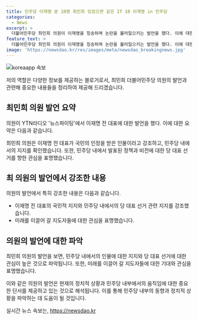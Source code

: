 ```yaml
---
title: 민주당 이재명 분 10명 최민희 있었으면 같은 If 10 이재명 in 민주당
categories:
  - News
excerpt: >
  더불어민주당 최민희 의원이 이재명을 칭송하며 논란을 불러일으키는 발언을 했다. 이에 대한 비판이 나오자 최 의원은 이를 더욱 강력히 주장했는데, 이에 대해 다수의 민주당 의원들이 동조하지는 않는 모습을 보였다. 또한, 최 의원은 민주당 내에서의 최고위원 출마에 대한 전망을 언급하며 특정 인물의 당내 인기가 높은 것으로 보이는 발언을 했다.
feature_text: >
  더불어민주당 최민희 의원이 이재명을 칭송하며 논란을 불러일으키는 발언을 했다. 이에 대한 비판이 나오자 최 의원은 이를 더욱 강력히 주장했는데, 이에 대해 다수의 민주당 의원들이 동조하지는 않는 모습을 보였다. 또한, 최 의원은 민주당 내에서의 최고위원 출마에 대한 전망을 언급하며 특정 인물의 당내 인기가 높은 것으로 보이는 발언을 했다.
image: 'https://newsdao.kr/res/images/meta/newsdao_breakingnews.jpg'
---
```


<p><img src="https://newsdao.kr/res/images/meta/newsdao_breakingnews.jpg" alt="koreaapp 속보" /></p>

<p>저의 역할은 다양한 정보를 제공하는 블로거로서, 최민희 더불어민주당 의원의 발언과 관련해 중요한 내용들을 정리하여 제공해 드리겠습니다.</p>

<h2 data-ke-size="size26">최민희 의원 발언 요약</h2>

<p>의원이 YTN라디오 '뉴스파이팅'에서 이재명 전 대표에 대한 발언을 했다. 이에 대한 요약은 다음과 같습니다.</p>

<p data-ke-size="size16">최민희 의원은 이재명 전 대표가 국민의 인정을 받은 인물이라고 강조하고, 민주당 내에서의 지지를 확인했습니다. 또한, 민주당 내에서 발표된 정책과 비전에 대한 당 대표 선거를 향한 관심을 표명했습니다.</p>

<h2 data-ke-size="size26">최 의원의 발언에서 강조한 내용</h2>

<p>의원의 발언에서 특히 강조한 내용은 다음과 같습니다.</p>

<ul>
  <li>이재명 전 대표의 국민적 지지와 민주당 내에서의 당 대표 선거 관련 지지를 강조했습니다.</li>
  <li>미래를 이끌어 갈 지도자들에 대한 관심을 표명했습니다.</li>
</ul>

<h2 data-ke-size="size26">의원의 발언에 대한 파악</h2>

<p>최민희 의원의 발언을 보면, 민주당 내에서의 인물에 대한 지지와 당 대표 선거에 대한 관심이 높은 것으로 파악됩니다. 또한, 미래를 이끌어 갈 지도자들에 대한 기대와 관심을 표명했습니다.</p>

<p>이와 같은 의원의 발언은 현재의 정치적 상황과 민주당 내부에서의 움직임에 대한 중요한 단서를 제공하고 있는 것으로 해석됩니다. 이를 통해 민주당 내부의 동향과 정치적 상황을 파악하는 데 도움이 될 것입니다.</p>
실시간 뉴스 속보는, <a href="https://newsdao.kr" rel="dofollow">https://newsdao.kr</a>


